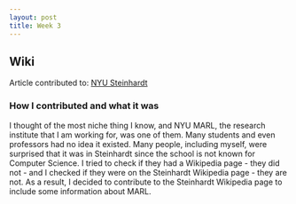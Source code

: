 ```yaml
---
layout: post
title: Week 3
---
```


## Wiki

Article contributed to: [NYU Steinhardt](https://en.wikipedia.org/w/index.php?title=Steinhardt_School_of_Culture,_Education,_and_Human_Development&oldid=828356664)

### How I contributed and what it was

I thought of the most niche thing I know, and NYU MARL, the research institute that I am working for, was one of them. Many students and even professors had no idea it existed. Many people, including myself, were surprised that it was in Steinhardt since the school is not known for Computer Science. I tried to check if they had a Wikipedia page - they did not - and I checked if they were on the Steinhardt Wikipedia page - they are not. As a result, I decided to contribute to the Steinhardt Wikipedia page to include some information about MARL.


